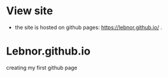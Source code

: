 # View site
* the site is hosted on github pages: https://lebnor.github.io/ .
# Lebnor.github.io
creating my first github page
